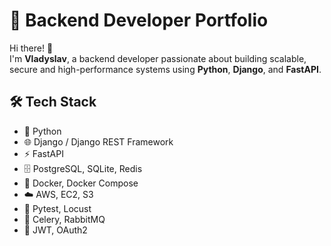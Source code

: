 # 🚀 Backend Developer Portfolio

Hi there! 👋  
I'm **Vladyslav**, a backend developer passionate about building scalable, secure and high-performance systems using **Python**, **Django**, and **FastAPI**.  

## 🛠️ Tech Stack

- 🐍 Python  
- 🌐 Django / Django REST Framework  
- ⚡ FastAPI  
- 🗄️ PostgreSQL, SQLite, Redis  
- 🐳 Docker, Docker Compose  
- ☁️ AWS, EC2, S3  
- 🧪 Pytest, Locust  
- 📡 Celery, RabbitMQ  
- 🔐 JWT, OAuth2  
